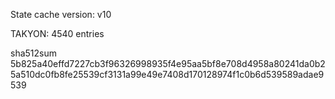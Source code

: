 State cache version: v10

TAKYON: 4540 entries

sha512sum 5b825a40effd7227cb3f96326998935f4e95aa5bf8e708d4958a80241da0b25a510dc0fb8fe25539cf3131a99e49e7408d170128974f1c0b6d539589adae9539